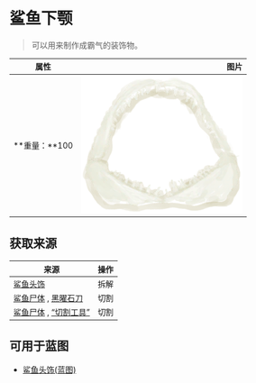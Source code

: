 # 鲨鱼下颚  
> 可以用来制作成霸气的装饰物。  
  
  属性  |   图片   
 ----  |  ----:   
 **重量：**100  |  ![](Sprite/SharkJaws.png)   
  
## 获取来源  
来源  |  操作  
----  |  ----  
[鲨鱼头饰](SharkHeadpiece.md)  |  拆解  
[鲨鱼尸体](SharkCarcass.md) , [黑曜石刀](KnifeObsidian.md)  |  切割  
[鲨鱼尸体](SharkCarcass.md) , [“切割工具”](tag_Cutter.md)  |  切割  
## 可用于蓝图  
- [鲨鱼头饰(蓝图)](Bp_SharkHeadpiece.md)  
  
  
